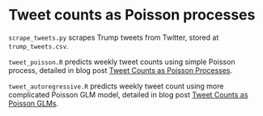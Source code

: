 # Tweet counts as Poisson processes

`scrape_tweets.py` scrapes Trump tweets from Twitter, stored at `trump_tweets.csv`.

`tweet_poisson.R` predicts weekly tweet counts using simple Poisson process, detailed in blog post <a href='http://keyonvafa.com/tweet-counts-poisson-processes/'>Tweet Counts as Poisson Processes</a>.

`tweet_autoregressive.R` predicts weekly tweet count using more complicated Poisson GLM model, detailed in blog post <a href='http://keyonvafa.com/tweet-counts-poisson-glm/'>Tweet Counts as Poisson GLMs</a>.

